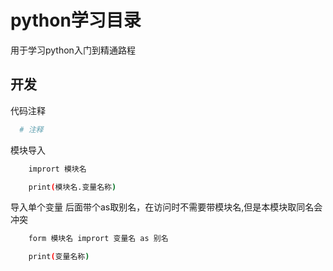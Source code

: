 
# python学习目录

用于学习python入门到精通路程



## 开发

代码注释

```bash
  # 注释
```

模块导入

```bash
    imprort 模块名

    print(模块名.变量名称)
```

导入单个变量 后面带个as取别名，在访问时不需要带模块名,但是本模块取同名会冲突

```bash
    form 模块名 imprort 变量名 as 别名

    print(变量名称)
```
